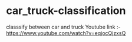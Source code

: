 # car_truck-classification
classsify between car and truck
Youtube link :-https://www.youtube.com/watch?v=eqjocQjzxsQ
